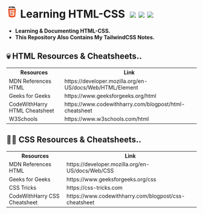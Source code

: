 # <img src="https://github.com/devicons/devicon/blob/master/icons/html5/html5-original-wordmark.svg" title="HTML5" alt="HTML5" width="30"/>&nbsp;Learning HTML-CSS &nbsp;![](https://img.shields.io/badge/-HTML-black?style=flat&logo=Html5&logoColor=orange)&nbsp;![](https://img.shields.io/badge/-CSS-black?style=flat&logo=Css3&logoColor=lightblue)&nbsp;![](https://img.shields.io/badge/-TailwindCSS-black?style=flat&logo=tailwindCSS&logoColor=blue)

- <b>Learning & Documenting HTML-CSS.</b>
- <b>This Repository Also Contains My TailwindCSS Notes.</b>

## 💀 HTML Resources & Cheatsheets..

<table>
  <tr>
    <th>Resources</th>
    <th>Link</th>
  </tr>
  <tr>
    <td>MDN References HTML</td>
    <td>https://developer.mozilla.org/en-US/docs/Web/HTML/Element</td>
  </tr>
  <tr>
    <td>Geeks for Geeks</td>
    <td>https://www.geeksforgeeks.org/html</td>
  </tr>
  <tr>
    <td>CodeWithHarry HTML Cheatsheet</td>
    <td>https://www.codewithharry.com/blogpost/html-cheatsheet</td>
  </tr>
  <tr>
    <td>W3Schools</td>
    <td>https://www.w3schools.com/html</td>
  </tr>
</table>

## 🧔‍♂️ CSS Resources & Cheatsheets..

<table>
  <tr>
    <th>Resources</th>
    <th>Link</th>
  </tr>
  <tr>
    <td>MDN References HTML</td>
    <td>https://developer.mozilla.org/en-US/docs/Web/CSS</td>
  </tr>
  <tr>
    <td>Geeks for Geeks</td>
    <td>https://www.geeksforgeeks.org/css</td>
  </tr>
  <tr>
    <td>CSS Tricks</td>
    <td>https://css-tricks.com</td>
  </tr>
  <tr>
    <td>CodeWithHarry CSS Cheatsheet</td>
    <td>https://www.codewithharry.com/blogpost/css-cheatsheet</td>
  </tr>
</table>

